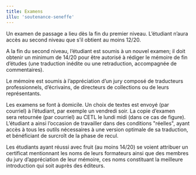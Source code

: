 ```yaml
---
title: Examens
illu: 'soutenance-seneffe'
---
```


Un examen de passage a lieu dès la fin du premier niveau. L’étudiant n’aura accès au second niveau que s’il obtient au moins 12/20.

A la fin du second niveau, l’étudiant est soumis à un nouvel examen; il doit obtenir un minimum de 14/20 pour être autorisé à rédiger le mémoire de fin d’études (une traduction inédite ou une retraduction, accompagnée de commentaires).

Le mémoire est soumis à l’appréciation d’un jury composé de traducteurs professionnels, d’écrivains, de directeurs de collections ou de leurs représentants.

Les examens se font à domicile. Un choix de textes est envoyé (par courriel) à l’étudiant, par exemple un vendredi soir. La copie d’examen sera retournée (par courriel) au CETL le lundi midi (dans ce cas de figure). L’étudiant a ainsi l’occasion de travailler dans des conditions "réelles", ayant accès à tous les outils nécessaires à une version optimale de sa traduction, et bénéficiant de surcroît de la phase de recul.

Les étudiants ayant réussi avec fruit (au moins 14/20) se voient attribuer un certificat mentionnant les noms de leurs formateurs ainsi que des membres du jury d’appréciation de leur mémoire, ces noms constituant la meilleure introduction qui soit auprès des éditeurs.
